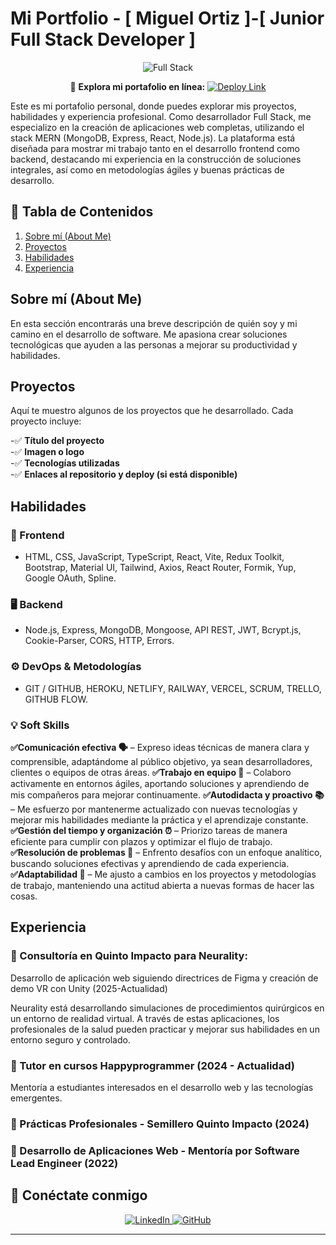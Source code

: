 # Mi Portfolio - [ Miguel Ortiz ]-[ Junior Full Stack Developer ]

<p align="center">
  <img src="https://i.postimg.cc/L6C2kccC/Full-Stack-1.png" alt="Full Stack" />
</p>

<p align="center">
  🚀 <strong>Explora mi portafolio en línea:</strong>  
  <a href="https://portfolio-miguelortiz.netlify.app/" target="_blank">
    <img src="https://img.shields.io/badge/🌍%20Ver%20Portafolio%20Online-blue?style=for-the-badge" alt="Deploy Link">
  </a>
</p>

Este es mi portafolio personal, donde puedes explorar mis proyectos, habilidades y experiencia profesional. Como desarrollador Full Stack, me especializo en la creación de aplicaciones web completas, utilizando el stack MERN (MongoDB, Express, React, Node.js). La plataforma está diseñada para mostrar mi trabajo tanto en el desarrollo frontend como backend, destacando mi experiencia en la construcción de soluciones integrales, así como en metodologías ágiles y buenas prácticas de desarrollo.

## 📌 Tabla de Contenidos

1. [Sobre mí (About Me)](#sobre-mí-about-me)
2. [Proyectos](#proyectos)
3. [Habilidades](#habilidades)
4. [Experiencia](#experiencia)

## Sobre mí (About Me)
En esta sección encontrarás una breve descripción de quién soy y mi camino en el desarrollo de software. Me apasiona crear soluciones tecnológicas que ayuden a las personas a mejorar su productividad y habilidades.

## Proyectos

Aquí te muestro algunos de los proyectos que he desarrollado. Cada proyecto incluye:

-✅ **Título del proyecto**  
-✅ **Imagen o logo**  
-✅ **Tecnologías utilizadas**  
-✅ **Enlaces al repositorio y deploy (si está disponible)**  

## Habilidades

### 🎨 Frontend
- HTML, CSS, JavaScript, TypeScript, React, Vite, Redux Toolkit, Bootstrap, Material UI, Tailwind, Axios, React Router, Formik, Yup, Google OAuth, Spline.

### 🖥 Backend
- Node.js, Express, MongoDB, Mongoose, API REST, JWT, Bcrypt.js, Cookie-Parser, CORS, HTTP, Errors.

### ⚙️ DevOps & Metodologías
- GIT / GITHUB, HEROKU, NETLIFY, RAILWAY, VERCEL, SCRUM, TRELLO, GITHUB FLOW.

### 💡 Soft Skills
**✅Comunicación efectiva 🗣️** – Expreso ideas técnicas de manera clara y comprensible, adaptándome al público objetivo, ya sean desarrolladores, clientes o equipos de otras áreas.
**✅Trabajo en equipo 🤝** – Colaboro activamente en entornos ágiles, aportando soluciones y aprendiendo de mis compañeros para mejorar continuamente.
**✅Autodidacta y proactivo 📚** – Me esfuerzo por mantenerme actualizado con nuevas tecnologías y mejorar mis habilidades mediante la práctica y el aprendizaje constante.
**✅Gestión del tiempo y organización ⏰** – Priorizo tareas de manera eficiente para cumplir con plazos y optimizar el flujo de trabajo.
**✅Resolución de problemas 🧠** – Enfrento desafíos con un enfoque analítico, buscando soluciones efectivas y aprendiendo de cada experiencia.
**✅Adaptabilidad 🔄** – Me ajusto a cambios en los proyectos y metodologías de trabajo, manteniendo una actitud abierta a nuevas formas de hacer las cosas.

## Experiencia

### 🔹 Consultoría en Quinto Impacto para Neurality:  
Desarrollo de aplicación web siguiendo directrices de Figma y creación de demo VR con Unity (2025-Actualidad)

Neurality está desarrollando simulaciones de procedimientos quirúrgicos en un entorno de realidad virtual. A través de estas aplicaciones, los profesionales de la salud pueden practicar y mejorar sus habilidades en un entorno seguro y controlado.

### 🔹 Tutor en cursos Happyprogrammer (2024 - Actualidad)

Mentoría a estudiantes interesados en el desarrollo web y las tecnologías emergentes.

### 🔹 Prácticas Profesionales - Semillero Quinto Impacto (2024)

### 🔹 Desarrollo de Aplicaciones Web - Mentoría por Software Lead Engineer (2022)

## 📲 Conéctate conmigo

<p align="center">
  <a href="https://www.linkedin.com/in/miguel-ortiz-9736b32a5/" target="_blank">
    <img src="https://img.shields.io/badge/💼%20LinkedIn-blue?style=for-the-badge" alt="LinkedIn">
  </a>
  <a href="https://github.com/mikiortiz/portfolio-miguel-ortiz" target="_blank">
    <img src="https://img.shields.io/badge/🐙%20GitHub-black?style=for-the-badge" alt="GitHub">
  </a>
</p>

---

